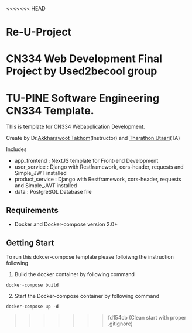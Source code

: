 <<<<<<< HEAD
# Re-U-Project
CN334 Web Development Final Project by Used2becool group
=======
# TU-PINE Software Engineering CN334 Template.

This is template for CN334 Webapplication Development.

Create by Dr.[Akkharawoot Takhom](mailto:takkhara@engr.tu.ac.th)(Instructor) and [Tharathon Utasri](mailto:tharathon.ut@gmail.com)(TA)

Includes
 - app_frontend : NextJS template for Front-end Development
 - user_service : Django with Restframework, cors-header, requests and Simple_JWT installed
 - product_service : Django with Restframework, cors-header, requests and Simple_JWT installed
 - data : PostgreSQL Database file
## Requirements
 - Docker and Docker-compose version 2.0+
## Getting Start

To run this dokcer-compose template please folloiwng the instruction following
  1. Build the docker container by following command
  
  ```
  docker-compose build
  ```

  2.  Start the Docker-compose container by following command

  ```
  docker-compose up -d
  ```
>>>>>>> fd154cb (Clean start with proper .gitignore)
